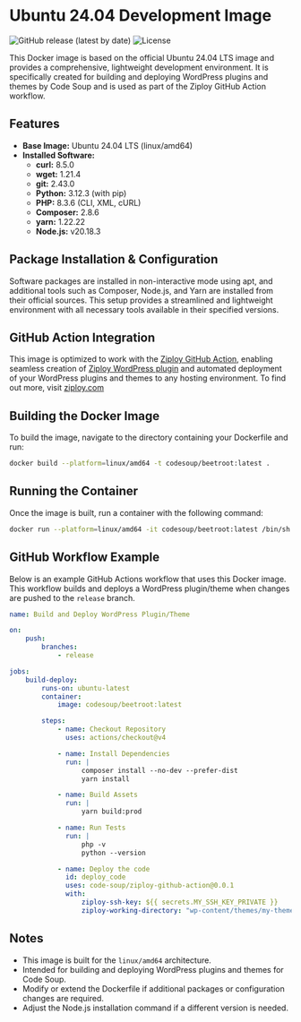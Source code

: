 # Ubuntu 24.04 Development Image

![GitHub release (latest by date)](https://img.shields.io/github/v/release/code-soup/beetroot?style=flat-square)
![License](https://img.shields.io/github/license/code-soup/beetroot?style=flat-square)

This Docker image is based on the official Ubuntu 24.04 LTS image and provides a comprehensive, lightweight development environment. It is specifically created for building and deploying WordPress plugins and themes by Code Soup and is used as part of the Ziploy GitHub Action workflow.

## Features

-   **Base Image:** Ubuntu 24.04 LTS (linux/amd64)
-   **Installed Software:**
    -   **curl:** 8.5.0
    -   **wget:** 1.21.4
    -   **git:** 2.43.0
    -   **Python:** 3.12.3 (with pip)
    -   **PHP:** 8.3.6 (CLI, XML, cURL)
    -   **Composer:** 2.8.6
    -   **yarn:** 1.22.22
    -   **Node.js:** v20.18.3

## Package Installation & Configuration

Software packages are installed in non-interactive mode using apt, and additional tools such as Composer, Node.js, and Yarn are installed from their official sources. This setup provides a streamlined and lightweight environment with all necessary tools available in their specified versions.

## GitHub Action Integration

This image is optimized to work with the [Ziploy GitHub Action](https://github.com/code-soup/ziploy-github-action), enabling seamless creation of [Ziploy WordPress plugin](https://www.ziploy.com) and automated deployment of your WordPress plugins and themes to any hosting environment.
To find out more, visit [ziploy.com](https://www.ziploy.com)

## Building the Docker Image

To build the image, navigate to the directory containing your Dockerfile and run:

```bash
docker build --platform=linux/amd64 -t codesoup/beetroot:latest .
```

## Running the Container

Once the image is built, run a container with the following command:

```bash
docker run --platform=linux/amd64 -it codesoup/beetroot:latest /bin/sh
```

## GitHub Workflow Example

Below is an example GitHub Actions workflow that uses this Docker image. This workflow builds and deploys a WordPress plugin/theme when changes are pushed to the `release` branch.

```yaml
name: Build and Deploy WordPress Plugin/Theme

on:
    push:
        branches:
            - release

jobs:
    build-deploy:
        runs-on: ubuntu-latest
        container:
            image: codesoup/beetroot:latest

        steps:
            - name: Checkout Repository
              uses: actions/checkout@v4

            - name: Install Dependencies
              run: |
                  composer install --no-dev --prefer-dist
                  yarn install

            - name: Build Assets
              run: |
                  yarn build:prod

            - name: Run Tests
              run: |
                  php -v
                  python --version

            - name: Deploy the code
              id: deploy_code
              uses: code-soup/ziploy-github-action@0.0.1
              with:
                  ziploy-ssh-key: ${{ secrets.MY_SSH_KEY_PRIVATE }}
                  ziploy-working-directory: "wp-content/themes/my-theme-to-deploy"
```

## Notes

-   This image is built for the `linux/amd64` architecture.
-   Intended for building and deploying WordPress plugins and themes for Code Soup.
-   Modify or extend the Dockerfile if additional packages or configuration changes are required.
-   Adjust the Node.js installation command if a different version is needed.
